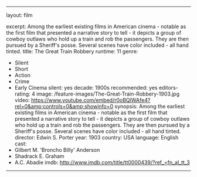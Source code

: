 ---

layout: film

excerpt: Among the earliest existing films in American cinema - notable as the first film that presented a narrative story to tell - it depicts a group of cowboy outlaws who hold up a train and rob the passengers. They are then pursued by a Sheriff's posse. Several scenes have color included - all hand tinted.
title: The Great Train Robbery
runtime: 11
genre:
- Silent
- Short
- Action
- Crime 
- Early Cinema
silent: yes
decade: 1900s
recommended: yes
editors-rating: 4
image: /feature-images/The-Great-Train-Robbery-1903.jpg
video: https://www.youtube.com/embed/r0oBQIWAfe4?rel=0&amp;controls=0&amp;showinfo=0
synopsis: Among the earliest existing films in American cinema - notable as the first film that presented a narrative story to tell - it depicts a group of cowboy outlaws who hold up a train and rob the passengers. They are then pursued by a Sheriff's posse. Several scenes have color included - all hand tinted.
director: Edwin S. Porter
year: 1903
country:  USA
language: English
cast:
- Gilbert M. 'Broncho Billy' Anderson
- Shadrack E. Graham
- A.C. Abadie 
imdb: http://www.imdb.com/title/tt0000439/?ref_=fn_al_tt_3

---